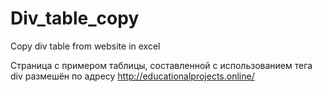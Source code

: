 # Div_table_copy
Copy div table from website in excel

Страница с примером таблицы, составленной с использованием тега div размешён по адресу
http://educationalprojects.online/
